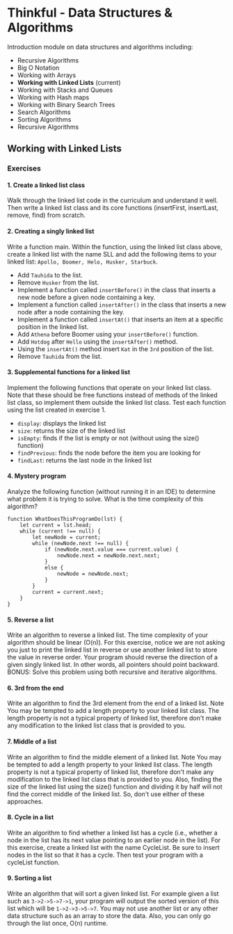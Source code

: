 # Thinkful - Data Structures & Algorithms

Introduction module on data structures and algorithms including:

- Recursive Algorithms
- Big O Notation
- Working with Arrays
- **Working with Linked Lists** (current)
- Working with Stacks and Queues
- Working with Hash maps
- Working with Binary Search Trees
- Search Algorithms
- Sorting Algorithms
- Recursive Algorithms

## Working with Linked Lists

### Exercises

#### 1. Create a linked list class

Walk through the linked list code in the curriculum and understand it well. Then write a linked list class and its core functions (insertFirst, insertLast, remove, find) from scratch.

#### 2. Creating a singly linked list

Write a function main. Within the function, using the linked list class above, create a linked list with the name SLL and add the following items to your linked list: `Apollo, Boomer, Helo, Husker, Starbuck`.

- Add `Tauhida` to the list.
- Remove `Husker` from the list.
- Implement a function called `insertBefore()` in the class that inserts a new node before a given node containing a key.
- Implement a function called `insertAfter()` in the class that inserts a new node after a node containing the key.
- Implement a function called `insertAt()` that inserts an item at a specific position in the linked list.
- Add `Athena` before Boomer using your `insertBefore()` function.
- Add `Hotdog` after `Hello` using the `insertAfter()` method.
- Using the `insertAt()` method insert `Kat` in the `3rd` position of the list.
- Remove `Tauhida` from the list.

#### 3. Supplemental functions for a linked list

Implement the following functions that operate on your linked list class. Note that these should be free functions instead of methods of the linked list class, so implement them outside the linked list class. Test each function using the list created in exercise 1.

- `display`: displays the linked list
- `size`: returns the size of the linked list
- `isEmpty`: finds if the list is empty or not (without using the size() function)
- `findPrevious`: finds the node before the item you are looking for
- `findLast`: returns the last node in the linked list

#### 4. Mystery program

Analyze the following function (without running it in an IDE) to determine what problem it is trying to solve. What is the time complexity of this algorithm?

```
function WhatDoesThisProgramDo(lst) {
    let current = lst.head;
    while (current !== null) {
        let newNode = current;
        while (newNode.next !== null) {
            if (newNode.next.value === current.value) {
                newNode.next = newNode.next.next;
            }
            else {
                newNode = newNode.next;
            }
        }
        current = current.next;
    }
}
```

#### 5. Reverse a list

Write an algorithm to reverse a linked list. The time complexity of your algorithm should be linear (O(n)). For this exercise, notice we are not asking you just to print the linked list in reverse or use another linked list to store the value in reverse order. Your program should reverse the direction of a given singly linked list. In other words, all pointers should point backward. BONUS: Solve this problem using both recursive and iterative algorithms.

#### 6. 3rd from the end

Write an algorithm to find the 3rd element from the end of a linked list. Note You may be tempted to add a length property to your linked list class. The length property is not a typical property of linked list, therefore don't make any modification to the linked list class that is provided to you.

#### 7. Middle of a list

Write an algorithm to find the middle element of a linked list. Note You may be tempted to add a length property to your linked list class. The length property is not a typical property of linked list, therefore don't make any modification to the linked list class that is provided to you. Also, finding the size of the linked list using the size() function and dividing it by half will not find the correct middle of the linked list. So, don't use either of these approaches.

#### 8. Cycle in a list

Write an algorithm to find whether a linked list has a cycle (i.e., whether a node in the list has its next value pointing to an earlier node in the list). For this exercise, create a linked list with the name CycleList. Be sure to insert nodes in the list so that it has a cycle. Then test your program with a cycleList function.

#### 9. Sorting a list

Write an algorithm that will sort a given linked list. For example given a list such as `3->2->5->7->1`, your program will output the sorted version of this list which will be `1->2->3->5->7`. You may not use another list or any other data structure such as an array to store the data. Also, you can only go through the list once, O(n) runtime.
